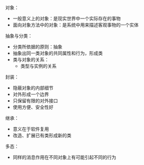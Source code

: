 对象：
+ 一般意义上的对象：是现实世界中一个实际存在的事物
+ 面向对象方法中的对象：是系统中用来描述客观事物的一个实体

抽象与分类：
+ 分类所依据的原则：抽象
+ 抽象出同一类对象的共同属性和行为，形成类
+ 类与对象的关系：
  + 类型与实例的关系

封装：
+ 隐蔽对象的内部细节
+ 对外形成一个边界
+ 只保留有限的对外接口
+ 使用方便、安全性好

继承：
+ 意义在于软件复用
+ 改造、扩展已有类形成新的类

多态：
+ 同样的消息作用在不同对象上有可能引起不同的行为

